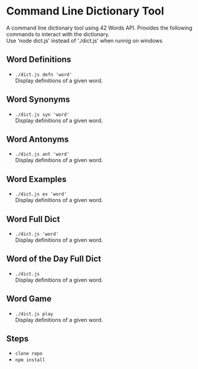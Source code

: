 # Command Line Dictionary Tool
A command line dictionary tool using 42 Words API. Provides the following commands to interact with the dictionary.<br/>
Use 'node dict.js' instead of './dict.js' when runnig on windows

## Word Definitions
- `./dict.js defn 'word'`<br/>
Display definitions of a given word.

## Word Synonyms
- `./dict.js syn 'word'`<br/>
Display definitions of a given word.

## Word Antonyms
- `./dict.js ant 'word'`<br/>
Display definitions of a given word.

## Word Examples
- `./dict.js ex 'word'`<br/>
Display definitions of a given word.

## Word Full Dict
- `./dict.js 'word'`<br/>
Display definitions of a given word.

## Word of the Day Full Dict
- `./dict.js`<br/>
Display definitions of a given word.

## Word Game
- `./dict.js play`<br/>
Display definitions of a given word.

## Steps
- `clone repo`
- `npm install`